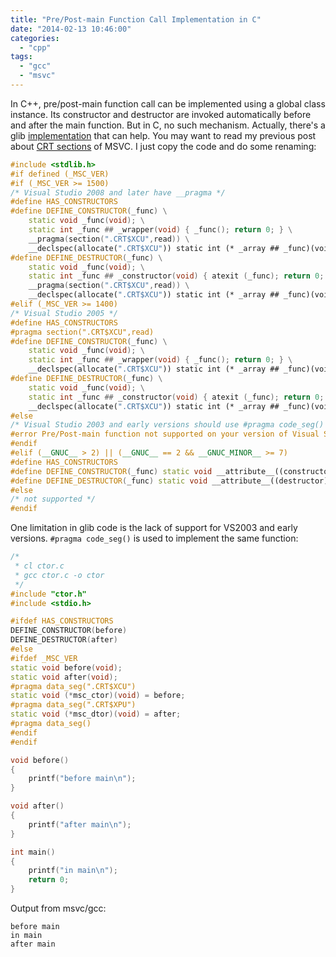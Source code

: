 ```yaml
---
title: "Pre/Post-main Function Call Implementation in C"
date: "2014-02-13 10:46:00"
categories: 
  - "cpp"
tags: 
  - "gcc"
  - "msvc"
---
```


In C++, pre/post-main function call can be implemented using a global class instance. Its constructor and destructor are invoked automatically before and after the main function. But in C, no such mechanism. Actually, there's a glib [implementation](https://git.gnome.org/browse/glib/tree/glib/gconstructor.h) that can help. You may want to read my previous post about [CRT sections](https://www.gonwan.com/2014/02/13/msvc-crt-initialization/) of MSVC. I just copy the code and do some renaming:

```cpp
#include <stdlib.h>
#if defined (_MSC_VER)
#if (_MSC_VER >= 1500)
/* Visual Studio 2008 and later have __pragma */
#define HAS_CONSTRUCTORS
#define DEFINE_CONSTRUCTOR(_func) \
    static void _func(void); \
    static int _func ## _wrapper(void) { _func(); return 0; } \
    __pragma(section(".CRT$XCU",read)) \
    __declspec(allocate(".CRT$XCU")) static int (* _array ## _func)(void) = _func ## _wrapper;
#define DEFINE_DESTRUCTOR(_func) \
    static void _func(void); \
    static int _func ## _constructor(void) { atexit (_func); return 0; } \
    __pragma(section(".CRT$XCU",read)) \
    __declspec(allocate(".CRT$XCU")) static int (* _array ## _func)(void) = _func ## _constructor;
#elif (_MSC_VER >= 1400)
/* Visual Studio 2005 */
#define HAS_CONSTRUCTORS
#pragma section(".CRT$XCU",read)
#define DEFINE_CONSTRUCTOR(_func) \
    static void _func(void); \
    static int _func ## _wrapper(void) { _func(); return 0; } \
    __declspec(allocate(".CRT$XCU")) static int (* _array ## _func)(void) = _func ## _wrapper;
#define DEFINE_DESTRUCTOR(_func) \
    static void _func(void); \
    static int _func ## _constructor(void) { atexit (_func); return 0; } \
    __declspec(allocate(".CRT$XCU")) static int (* _array ## _func)(void) = _func ## _constructor;
#else
/* Visual Studio 2003 and early versions should use #pragma code_seg() to define pre/post-main functions. */
#error Pre/Post-main function not supported on your version of Visual Studio.
#endif
#elif (__GNUC__ > 2) || (__GNUC__ == 2 && __GNUC_MINOR__ >= 7)
#define HAS_CONSTRUCTORS
#define DEFINE_CONSTRUCTOR(_func) static void __attribute__((constructor)) _func (void);
#define DEFINE_DESTRUCTOR(_func) static void __attribute__((destructor)) _func (void);
#else
/* not supported */
#endif
```

One limitation in glib code is the lack of support for VS2003 and early versions. `#pragma code_seg()` is used to implement the same function:

```cpp
/*
 * cl ctor.c
 * gcc ctor.c -o ctor
 */
#include "ctor.h"
#include <stdio.h>

#ifdef HAS_CONSTRUCTORS
DEFINE_CONSTRUCTOR(before)
DEFINE_DESTRUCTOR(after)
#else
#ifdef _MSC_VER
static void before(void);
static void after(void);
#pragma data_seg(".CRT$XCU")
static void (*msc_ctor)(void) = before;
#pragma data_seg(".CRT$XPU")
static void (*msc_dtor)(void) = after;
#pragma data_seg()
#endif
#endif

void before()
{
    printf("before main\n");
}

void after()
{
    printf("after main\n");
}

int main()
{
    printf("in main\n");
    return 0;
}
```

Output from msvc/gcc:

```
before main
in main
after main
```

